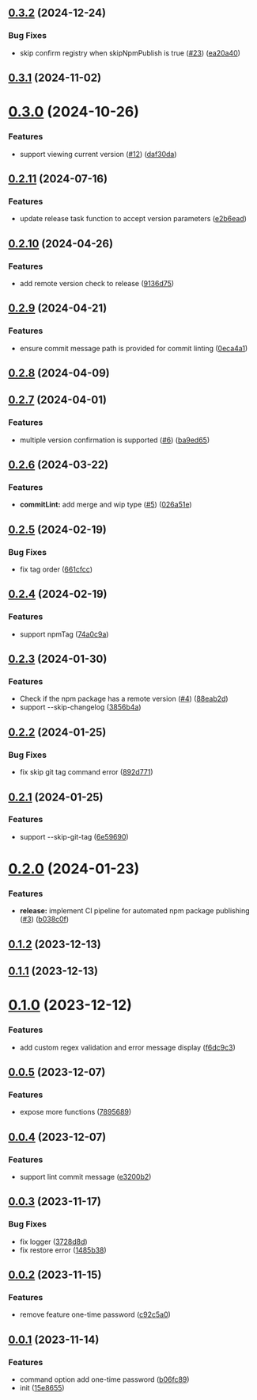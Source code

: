 ## [0.3.2](https://github.com/varletjs/release/compare/v0.3.1...v0.3.2) (2024-12-24)


### Bug Fixes

* skip confirm registry when skipNpmPublish is true ([#23](https://github.com/varletjs/release/issues/23)) ([ea20a40](https://github.com/varletjs/release/commit/ea20a40c191ba62c96b7e9c1522c3adb0ad42ccf))



## [0.3.1](https://github.com/varletjs/release/compare/v0.3.0...v0.3.1) (2024-11-02)



# [0.3.0](https://github.com/varletjs/release/compare/v0.2.11...v0.3.0) (2024-10-26)


### Features

* support viewing current version ([#12](https://github.com/varletjs/release/issues/12)) ([daf30da](https://github.com/varletjs/release/commit/daf30da9c3004074861915f19d4f28594551a672))



## [0.2.11](https://github.com/varletjs/release/compare/v0.2.10...v0.2.11) (2024-07-16)


### Features

* update release task function to accept version parameters ([e2b6ead](https://github.com/varletjs/release/commit/e2b6eadc3b2c9de5aa4341ee48ff21264c2c3a26))



## [0.2.10](https://github.com/varletjs/release/compare/v0.2.9...v0.2.10) (2024-04-26)


### Features

* add remote version check to release ([9136d75](https://github.com/varletjs/release/commit/9136d7529d970e1238ec9516879b841f9ba4329d))



## [0.2.9](https://github.com/varletjs/release/compare/v0.2.8...v0.2.9) (2024-04-21)


### Features

* ensure commit message path is provided for commit linting ([0eca4a1](https://github.com/varletjs/release/commit/0eca4a1cf0a600c96c805976988e9269233860a9))



## [0.2.8](https://github.com/varletjs/release/compare/v0.2.7...v0.2.8) (2024-04-09)



## [0.2.7](https://github.com/varletjs/release/compare/v0.2.6...v0.2.7) (2024-04-01)


### Features

* multiple version confirmation is supported ([#6](https://github.com/varletjs/release/issues/6)) ([ba9ed65](https://github.com/varletjs/release/commit/ba9ed653cae7320dfe2f6c8d9de2f24ca93ef133))



## [0.2.6](https://github.com/varletjs/release/compare/v0.2.5...v0.2.6) (2024-03-22)


### Features

* **commitLint:** add merge and wip type ([#5](https://github.com/varletjs/release/issues/5)) ([026a51e](https://github.com/varletjs/release/commit/026a51e62fafe5391d3c9b1320ae33f76ea0d961))



## [0.2.5](https://github.com/varletjs/release/compare/v0.2.4...v0.2.5) (2024-02-19)


### Bug Fixes

* fix tag order ([661cfcc](https://github.com/varletjs/release/commit/661cfccab9aa771d1b196219b525b78ead110478))



## [0.2.4](https://github.com/varletjs/release/compare/v0.2.3...v0.2.4) (2024-02-19)


### Features

* support npmTag ([74a0c9a](https://github.com/varletjs/release/commit/74a0c9a235e97b8c1ed167faea54184fe7dfda48))



## [0.2.3](https://github.com/varletjs/release/compare/v0.2.2...v0.2.3) (2024-01-30)


### Features

* Check if the npm package has a remote version ([#4](https://github.com/varletjs/release/issues/4)) ([88eab2d](https://github.com/varletjs/release/commit/88eab2d450681e05281a383224a75587520e3a77))
* support --skip-changelog ([3856b4a](https://github.com/varletjs/release/commit/3856b4a41f5152d9ad3eb0c49673416c1228bbbb))



## [0.2.2](https://github.com/varletjs/release/compare/v0.2.1...v0.2.2) (2024-01-25)


### Bug Fixes

* fix skip git tag command error ([892d771](https://github.com/varletjs/release/commit/892d7712e57383eca8e291c02eed48afae564b9f))



## [0.2.1](https://github.com/varletjs/release/compare/v0.2.0...v0.2.1) (2024-01-25)


### Features

* support --skip-git-tag ([6e59690](https://github.com/varletjs/release/commit/6e596905437c4d08a31577690d08a5dbdc0d0007))



# [0.2.0](https://github.com/varletjs/release/compare/v0.1.2...v0.2.0) (2024-01-23)


### Features

* **release:** implement CI pipeline for automated npm package publishing ([#3](https://github.com/varletjs/release/issues/3)) ([b038c0f](https://github.com/varletjs/release/commit/b038c0fd966b8764beacc8c45d2b96dbbceae62b))



## [0.1.2](https://github.com/varletjs/release/compare/v0.1.1...v0.1.2) (2023-12-13)



## [0.1.1](https://github.com/varletjs/release/compare/v0.1.0...v0.1.1) (2023-12-13)



# [0.1.0](https://github.com/varletjs/release/compare/v0.0.5...v0.1.0) (2023-12-12)


### Features

* add custom regex validation and error message display ([f6dc9c3](https://github.com/varletjs/release/commit/f6dc9c3ebb05af25d3aa01ce2a51c776daeac7c9))



## [0.0.5](https://github.com/varletjs/release/compare/v0.0.4...v0.0.5) (2023-12-07)


### Features

* expose more functions ([7895689](https://github.com/varletjs/release/commit/7895689306a73d5ef3b59e4759e2a603b47a40a7))



## [0.0.4](https://github.com/varletjs/release/compare/v0.0.3...v0.0.4) (2023-12-07)


### Features

* support lint commit message ([e3200b2](https://github.com/varletjs/release/commit/e3200b2795a93213eab75af68674b1a6ea5327cf))



## [0.0.3](https://github.com/varletjs/release/compare/v0.0.2...v0.0.3) (2023-11-17)


### Bug Fixes

* fix logger ([3728d8d](https://github.com/varletjs/release/commit/3728d8d36809c4eb6ef49017c146f5763ec69237))
* fix restore error ([1485b38](https://github.com/varletjs/release/commit/1485b3830056e8e27fb3cedc0100e0db08727056))



## [0.0.2](https://github.com/varletjs/release/compare/v0.0.1...v0.0.2) (2023-11-15)


### Features

* remove feature one-time password ([c92c5a0](https://github.com/varletjs/release/commit/c92c5a07cfab6e7a3c4fde7963b4a7a536b23acc))



## [0.0.1](https://github.com/varletjs/release/compare/15e865524628c2dd7db31de8c3052a6f1e3d2276...v0.0.1) (2023-11-14)


### Features

* command option add one-time password ([b06fc89](https://github.com/varletjs/release/commit/b06fc893e9c05985fd65bc814e2c33851144c497))
* init ([15e8655](https://github.com/varletjs/release/commit/15e865524628c2dd7db31de8c3052a6f1e3d2276))



